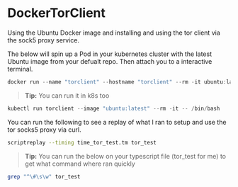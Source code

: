 # DockerTorClient
Using the Ubuntu Docker image and installing and using the tor client via the sock5 proxy service.

The below will spin up a Pod in your kubernetes cluster with the latest Ubuntu image from your defualt repo.  Then attach you to a interactive terminal.

```powershell
docker run --name "torclient" --hostname "torclient" --rm -it ubuntu:latest /bin/bash
```
> **__Tip:__** You can run it in k8s too
```powershell
kubectl run torclient --image "ubuntu:latest" --rm -it -- /bin/bash
```

You can run the following to see a replay of what I ran to setup and use the tor socks5 proxy via curl.

```bash
scriptreplay --timing time_tor_test.tm tor_test
```

> **__Tip:__** You can run the below on your typescript file (tor_test for me) to get what command where ran quickly

```bash
grep "^\#\s\w" tor_test
```
